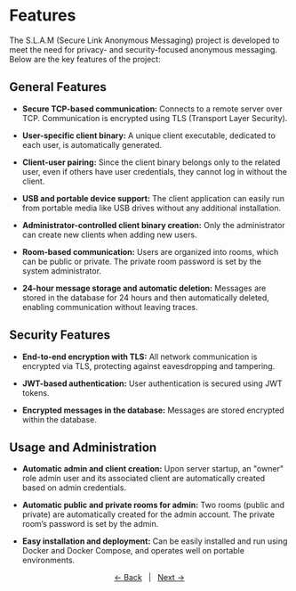 # Features

The S.L.A.M (Secure Link Anonymous Messaging) project is developed to meet the need for privacy- and security-focused anonymous messaging. Below are the key features of the project:

## General Features

- **Secure TCP-based communication:**
  Connects to a remote server over TCP. Communication is encrypted using TLS (Transport Layer Security).

- **User-specific client binary:**
  A unique client executable, dedicated to each user, is automatically generated.

- **Client-user pairing:**
  Since the client binary belongs only to the related user, even if others have user credentials, they cannot log in without the client.

- **USB and portable device support:**
  The client application can easily run from portable media like USB drives without any additional installation.

- **Administrator-controlled client binary creation:**
  Only the administrator can create new clients when adding new users.

- **Room-based communication:**
  Users are organized into rooms, which can be public or private. The private room password is set by the system administrator.

- **24-hour message storage and automatic deletion:**
  Messages are stored in the database for 24 hours and then automatically deleted, enabling communication without leaving traces.

## Security Features

- **End-to-end encryption with TLS:**
  All network communication is encrypted via TLS, protecting against eavesdropping and tampering.

- **JWT-based authentication:**
  User authentication is secured using JWT tokens.

- **Encrypted messages in the database:**
  Messages are stored encrypted within the database.

## Usage and Administration

- **Automatic admin and client creation:**
  Upon server startup, an "owner" role admin user and its associated client are automatically created based on admin credentials.

- **Automatic public and private rooms for admin:**
  Two rooms (public and private) are automatically created for the admin account. The private room’s password is set by the admin.

- **Easy installation and deployment:**
  Can be easily installed and run using Docker and Docker Compose, and operates well on portable environments.

<div style="text-align: center;">
  <a href="./01_installation.md">← Back</a>   |   <a href="./03_features.md">Next →</a>
</div>

